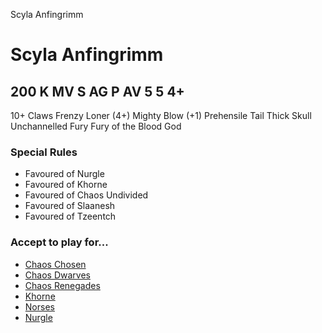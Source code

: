 ﻿
Scyla Anfingrimm

# Scyla Anfingrimm

200 K
MV
S
AG
P
AV
5
5
4+
-
10+
Claws
Frenzy
Loner (4+)
Mighty Blow (+1)
Prehensile Tail
Thick Skull
Unchannelled Fury
Fury of the Blood God
### Special Rules
* Favoured of Nurgle
* Favoured of Khorne
* Favoured of Chaos Undivided
* Favoured of Slaanesh
* Favoured of Tzeentch
### Accept to play for...
* [Chaos Chosen](../teams/Chaos_Chosen.md)
* [Chaos Dwarves](../teams/Chaos_Dwarves.md)
* [Chaos Renegades](../teams/Chaos_Renegades.md)
* [Khorne](../teams/Khorne.md)
* [Norses](../teams/Norses.md)
* [Nurgle](../teams/Nurgle.md)